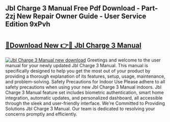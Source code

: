 ## Jbl Charge 3 Manual Free Pdf Download - Part-2zj New Repair Owner Guide - User Service Edition 9xPvh

# <h2><a href="http://bc4130.oget.top/?id=Jbl+Charge+3+Manual">🔗Download New 👉🔴 Jbl Charge 3 Manual</a></h2>

[![Jbl Charge 3 Manual new download](https://i.imgur.com/5g1atiW.png)](http://bc4130.oget.top/?id=Jbl+Charge+3+Manual)
Greetings and welcome to the user manual for your newly updated Jbl Charge 3 Manual. This manual is specifically designed to help you get the most out of your product by providing a thorough explanation of its features, setup, usage, maintenance, and problem-solving. Safety Precautions for Indoor Use Please adhere to all safety precautions when using your new Jbl Charge 3 Manual indoors. Jbl Charge 3 Manual feature set includes biometric authentication, smart home integration, automatic updates, and personalized dashboard, all accessible through the sleek and user-friendly interface. We're Committed to Providing Solutions Jbl Charge 3 Manual. Our team is dedicated to resolving your concerns promptly and efficiently.
